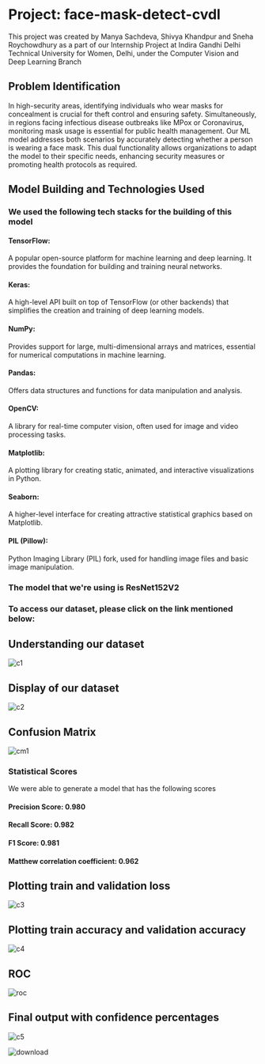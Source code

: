 # Project: face-mask-detect-cvdl
This project was created by Manya Sachdeva, Shivya Khandpur and Sneha Roychowdhury as a part of our Internship Project at Indira Gandhi Delhi Technical University for Women, Delhi, under the Computer Vision and Deep Learning Branch

## Problem Identification
In high-security areas, identifying individuals who wear masks for concealment is crucial for theft control and ensuring safety. Simultaneously, in regions facing infectious disease outbreaks like MPox or Coronavirus, monitoring mask usage is essential for public health management. Our ML model addresses both scenarios by accurately detecting whether a person is wearing a face mask. This dual functionality allows organizations to adapt the model to their specific needs, enhancing security measures or promoting health protocols as required.

## Model Building and Technologies Used
### We used the following tech stacks for the building of this model
#### TensorFlow: 
A popular open-source platform for machine learning and deep learning. It provides the foundation for building and training neural networks.
#### Keras: 
A high-level API built on top of TensorFlow (or other backends) that simplifies the creation and training of deep learning models.
#### NumPy: 
Provides support for large, multi-dimensional arrays and matrices, essential for numerical computations in machine learning.
#### Pandas: 
Offers data structures and functions for data manipulation and analysis.
#### OpenCV: 
A library for real-time computer vision, often used for image and video processing tasks.
#### Matplotlib: 
A plotting library for creating static, animated, and interactive visualizations in Python.
#### Seaborn: 
A higher-level interface for creating attractive statistical graphics based on Matplotlib.
#### PIL (Pillow): 
Python Imaging Library (PIL) fork, used for handling image files and basic image manipulation.

### The model that we're using is ResNet152V2
### To access our dataset, please click on the link mentioned below:


## Understanding our dataset
![c1](https://github.com/user-attachments/assets/322a5e20-9d6a-48e9-9598-95e763baafd1)

## Display of our dataset
![c2](https://github.com/user-attachments/assets/6148967c-ce1b-4681-a1a3-aabdb1fee01d)

## Confusion Matrix
![cm1](https://github.com/user-attachments/assets/57abd5ec-eb11-4506-84cc-9a8d3a8c077c)

### Statistical Scores
We were able to generate a model that has the following scores
#### Precision Score: 0.980
#### Recall Score: 0.982
#### F1 Score: 0.981
#### Matthew correlation coefficient: 0.962

## Plotting train and validation loss
![c3](https://github.com/user-attachments/assets/e451f32a-dc18-4f3f-8c37-e1ae204da20a)

## Plotting train accuracy and validation accuracy
![c4](https://github.com/user-attachments/assets/ed173a97-76ea-4c9e-959c-48f4121132a6)

## ROC

![roc](https://github.com/user-attachments/assets/11fce9cb-ef78-4f12-bf23-896eb133c58c)

## Final output with confidence percentages
![c5](https://github.com/user-attachments/assets/d58fe38a-4dab-4e9e-a49f-a4c868a841b5)

![download](https://github.com/user-attachments/assets/25cdc63f-4563-4915-b077-51018aca6dd0)
